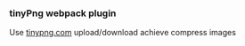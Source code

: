 ### tinyPng webpack plugin

Use [tinypng.com](https://tinypng.com) upload/download achieve compress images
